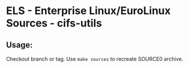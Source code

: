 # ELS - Enterprise Linux/EuroLinux Sources - cifs-utils
 
## Usage:
  Checkout branch or tag. Use `make sources` to recreate  SOURCE0 archive.
